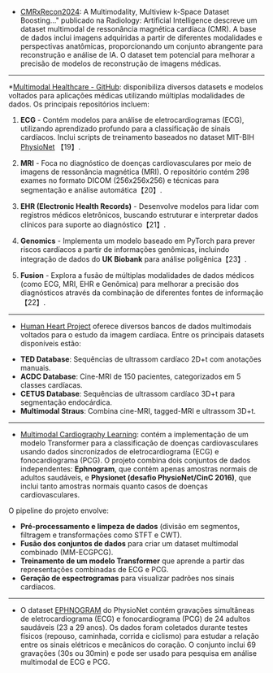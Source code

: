 

* [CMRxRecon2024](https://pubs.rsna.org/doi/full/10.1148/ryai.240443): A Multimodality, Multiview k-Space Dataset Boosting..." publicado na Radiology: Artificial Intelligence descreve um dataset multimodal de ressonância magnética cardíaca (CMR). A base de dados inclui imagens adquiridas a partir de diferentes modalidades e perspectivas anatômicas, proporcionando um conjunto abrangente para reconstrução e análise de IA. O dataset tem potencial para melhorar a precisão de modelos de reconstrução de imagens médicas.

***

*[Multimodal Healthcare - GitHub](https://github.com/multimodal-healthcare/): disponibiliza diversos datasets e modelos voltados para aplicações médicas utilizando múltiplas modalidades de dados. Os principais repositórios incluem:

1. **ECG** - Contém modelos para análise de eletrocardiogramas (ECG), utilizando aprendizado profundo para a classificação de sinais cardíacos. Inclui scripts de treinamento baseados no dataset MIT-BIH [PhysioNet](https://www.physionet.org/) 【19】.

2. **MRI** - Foca no diagnóstico de doenças cardiovasculares por meio de imagens de ressonância magnética (MRI). O repositório contém 298 exames no formato DICOM (256x256x256) e técnicas para segmentação e análise automática【20】.

3. **EHR (Electronic Health Records)** - Desenvolve modelos para lidar com registros médicos eletrônicos, buscando estruturar e interpretar dados clínicos para suporte ao diagnóstico【21】.

4. **Genomics** - Implementa um modelo baseado em PyTorch para prever riscos cardíacos a partir de informações genômicas, incluindo integração de dados do **UK Biobank** para análise poligênica【23】.

5. **Fusion** - Explora a fusão de múltiplas modalidades de dados médicos (como ECG, MRI, EHR e Genômica) para melhorar a precisão dos diagnósticos através da combinação de diferentes fontes de informação【22】.

***

* [Human Heart Project](https://humanheart-project.creatis.insa-lyon.fr/databases.html) oferece diversos bancos de dados multimodais voltados para o estudo da imagem cardíaca. Entre os principais datasets disponíveis estão:

- **TED Database**: Sequências de ultrassom cardíaco 2D+t com anotações manuais.
- **ACDC Database**: Cine-MRI de 150 pacientes, categorizados em 5 classes cardíacas.
- **CETUS Database**: Sequências de ultrassom cardíaco 3D+t para segmentação endocárdica.
- **Multimodal Straus**: Combina cine-MRI, tagged-MRI e ultrassom 3D+t.

***

* [Multimodal Cardiography Learning](https://github.com/willparker123/multimodal-cardiography-learning): contém a implementação de um modelo Transformer para a classificação de doenças cardiovasculares usando dados sincronizados de eletrocardiograma (ECG) e fonocardiograma (PCG). O projeto combina dois conjuntos de dados independentes: **Ephnogram**, que contém apenas amostras normais de adultos saudáveis, e **Physionet (desafio PhysioNet/CinC 2016)**, que inclui tanto amostras normais quanto casos de doenças cardiovasculares.

O pipeline do projeto envolve:
- **Pré-processamento e limpeza de dados** (divisão em segmentos, filtragem e transformações como STFT e CWT).
- **Fusão dos conjuntos de dados** para criar um dataset multimodal combinado (MM-ECGPCG).
- **Treinamento de um modelo Transformer** que aprende a partir das representações combinadas de ECG e PCG.
- **Geração de espectrogramas** para visualizar padrões nos sinais cardíacos.

***

* O dataset [EPHNOGRAM](https://physionet.org/content/ephnogram/1.0.0/) do PhysioNet contém gravações simultâneas de eletrocardiograma (ECG) e fonocardiograma (PCG) de 24 adultos saudáveis (23 a 29 anos). Os dados foram coletados durante testes físicos (repouso, caminhada, corrida e ciclismo) para estudar a relação entre os sinais elétricos e mecânicos do coração. O conjunto inclui 69 gravações (30s ou 30min) e pode ser usado para pesquisa em análise multimodal de ECG e PCG.

